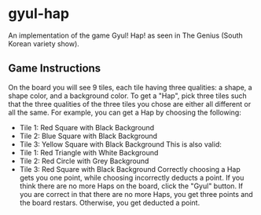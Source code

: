# gyul-hap
An implementation of the game Gyul! Hap! as seen in The Genius (South Korean variety show).

## Game Instructions
On the board you will see 9 tiles, each tile having three qualities: a shape, a shape color, and a background color.
To get a "Hap", pick three tiles such that the three qualities of the three tiles you chose are either all different or all the same. 
For example, you can get a Hap by choosing the following:
* Tile 1: Red Square with Black Background
* Tile 2: Blue Square with Black Background
* Tile 3: Yellow Square with Black Background
This is also valid:
* Tile 1: Red Triangle with White Background
* Tile 2: Red Circle with Grey Background
* Tile 3: Red Square with Black Background
Correctly choosing a Hap gets you one point, while choosing incorrectly deducts a point. If you think there are no more Haps on the board, click the "Gyul" button. If you are correct in that there are no more Haps, you get three points and the board restars. Otherwise, you get deducted a point.
